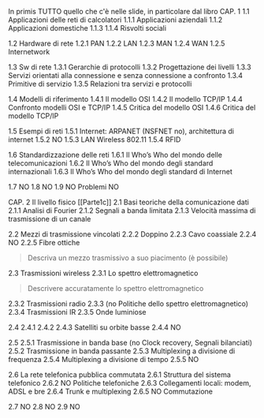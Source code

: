 In primis TUTTO quello che c'è nelle slide, in particolare dal libro
CAP. 1
1.1 Applicazioni delle reti di calcolatori
1.1.1 Applicazioni aziendali
1.1.2 Applicazioni domestiche
1.1.3
1.1.4 Risvolti sociali

1.2 Hardware di rete
1.2.1 PAN
1.2.2 LAN
1.2.3 MAN
1.2.4 WAN
1.2.5 Internetwork

1.3 Sw di rete
1.3.1 Gerarchie di protocolli
1.3.2 Progettazione dei livelli
1.3.3 Servizi orientati alla connessione e senza connessione a confronto
1.3.4 Primitive di servizio
1.3.5 Relazioni tra servizi e protocolli

1.4 Modelli di riferimento
1.4.1 Il modello OSI
1.4.2 Il modello TCP/IP
1.4.4 Confronto modelli OSI e TCP/IP
1.4.5 Critica del modello OSI
1.4.6 Critica del modello TCP/IP

1.5 Esempi di reti
1.5.1 Internet: ARPANET (NSFNET no), architettura di internet
1.5.2 NO
1.5.3 LAN Wireless 802.11
1.5.4 RFID

1.6 Standardizzazione delle reti
1.6.1 Il Who’s Who del mondo delle telecomunicazioni
1.6.2 Il Who’s Who del mondo degli standard internazionali
1.6.3 Il Who’s Who del mondo degli standard di Internet

1.7 NO
1.8 NO
1.9 NO
Problemi NO

CAP. 2 Il livello fisico [[Parte1c]]
2.1 Basi teoriche della comunicazione dati
2.1.1 Analisi di Fourier
2.1.2 Segnali a banda limitata
2.1.3 Velocità massima di trasmissione di un canale

2.2 Mezzi di trasmissione vincolati
2.2.2 Doppino 
2.2.3 Cavo coassiale
2.2.4 NO
2.2.5 Fibre ottiche
>  Descriva un mezzo trasmissivo a suo piacimento (è possibile)

2.3 Trasmissioni wireless
2.3.1 Lo spettro elettromagnetico
> Descrivere accuratamente lo spettro elettromagnetico

2.3.2 Trasmissioni radio
2.3.3 (no Politiche dello spettro elettromagnetico)
2.3.4 Trasmissioni IR
2.3.5 Onde luminiose 

2.4
2.4.1
2.4.2
2.4.3 Satelliti su orbite basse
2.4.4 NO

2.5
2.5.1 Trasmissione in banda base (no Clock recovery, Segnali bilanciati)
2.5.2 Trasmissione in banda passante
2.5.3 Multiplexing a divisione di frequenza
2.5.4 Multiplexing a divisione di tempo
2.5.5 NO

2.6 La rete telefonica pubblica commutata
2.6.1 Struttura del sistema telefonico
2.6.2 NO Politiche telefoniche
2.6.3 Collegamenti locali: modem, ADSL e bre
2.6.4 Trunk e multiplexing
2.6.5 NO Commutazione 

2.7 NO
2.8 
NO
2.9 NO


